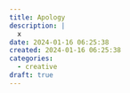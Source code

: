 ```yaml
---
title: Apology
description: |
  x
date: 2024-01-16 06:25:38
created: 2024-01-16 06:25:38
categories:
  - creative
draft: true
---
```


